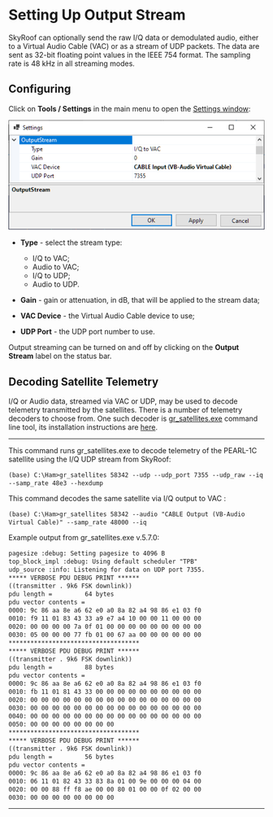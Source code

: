 # Setting Up Output Stream

SkyRoof can optionally send the raw I/Q data or demodulated audio, either to a Virtual Audio Cable (VAC) or as a stream of UDP packets. The data are sent as 32-bit floating point values in the IEEE 754 format.
The sampling rate is 48 kHz in all streaming modes.

## Configuring

Click on **Tools / Settings** in the main menu to open the [Settings window](settings_window.md):

![Output Stream Settings](../images/output_stream_settings.png)

- **Type** - select the stream type:
  - I/Q to VAC;
  - Audio to VAC;
  - I/Q to UDP;
  - Audio to UDP.
- **Gain** - gain or attenuation, in dB, that will be applied to the stream data;

- **VAC Device** - the Virtual Audio Cable device to use;
- **UDP Port** - the UDP port number to use.


Output streaming can be turned on and off by clicking on the **Output Stream** label
on the status bar.

## Decoding Satellite Telemetry

I/Q or Audio data, streamed via VAC or UDP, may be used to decode telemetry transmitted by the satellites.
There is a number of telemetry decoders to choose from. One such decoder is
[gr_satellites.exe](https://gr-satellites.readthedocs.io/en/latest/command_line.html) command line tool,
its installation instructions are
[here](https://gr-satellites.readthedocs.io/en/latest/installation_conda.html).

---

This command runs gr_satellites.exe to decode telemetry of the PEARL-1C satellite using the I/Q UDP stream from SkyRoof:

```text
(base) C:\Ham>gr_satellites 58342 --udp --udp_port 7355 --udp_raw --iq --samp_rate 48e3 --hexdump
```

This command decodes the same satellite via I/Q output to VAC :

```text
(base) C:\Ham>gr_satellites 58342 --audio "CABLE Output (VB-Audio Virtual Cable)" --samp_rate 48000 --iq
```

Example output from gr_satellites.exe v.5.7.0:

```text
pagesize :debug: Setting pagesize to 4096 B
top_block_impl :debug: Using default scheduler "TPB"
udp_source :info: Listening for data on UDP port 7355.
***** VERBOSE PDU DEBUG PRINT ******
((transmitter . 9k6 FSK downlink))
pdu length =         64 bytes
pdu vector contents =
0000: 9c 86 aa 8e a6 62 e0 a0 8a 82 a4 98 86 e1 03 f0
0010: f9 11 01 83 43 33 a9 e7 a4 10 00 00 11 00 00 00
0020: 00 00 00 00 7a 0f 01 00 00 00 00 00 00 00 00 00
0030: 05 00 00 00 77 fb 01 00 67 aa 00 00 00 00 00 00
************************************
***** VERBOSE PDU DEBUG PRINT ******
((transmitter . 9k6 FSK downlink))
pdu length =         88 bytes
pdu vector contents =
0000: 9c 86 aa 8e a6 62 e0 a0 8a 82 a4 98 86 e1 03 f0
0010: fb 11 01 81 43 33 00 00 00 00 00 00 00 00 00 00
0020: 00 00 00 00 00 00 00 00 00 00 00 00 00 00 00 00
0030: 00 00 00 00 00 00 00 00 00 00 00 00 00 00 00 00
0040: 00 00 00 00 00 00 00 00 00 00 00 00 00 00 00 00
0050: 00 00 00 00 00 00 00 00
************************************
***** VERBOSE PDU DEBUG PRINT ******
((transmitter . 9k6 FSK downlink))
pdu length =         56 bytes
pdu vector contents =
0000: 9c 86 aa 8e a6 62 e0 a0 8a 82 a4 98 86 e1 03 f0
0010: 06 11 01 82 43 33 83 8a 01 00 9e 00 00 00 04 00
0020: 00 00 88 ff f8 ae 00 00 80 01 00 00 0f 02 00 00
0030: 00 00 00 00 00 00 00 00
```
---
